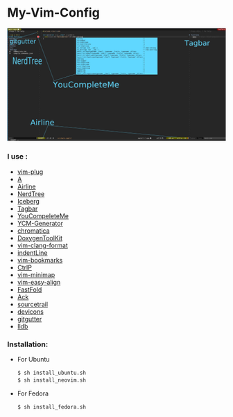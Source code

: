 # My-Vim-Config

![ScreenShot](Screenshot.jpg)

### I use :
- [vim-plug](https://github.com/junegunn/vim-plug)
- [A](https://github.com/vim-scripts/a.vim)
- [Airline](https://github.com/vim-airline/vim-airline)
- [NerdTree](https://github.com/scrooloose/nerdtree)
- [Iceberg](https://github.com/cocopon/iceberg.vim)
- [Tagbar](https://github.com/majutsushi/tagbar)
- [YouCompeleteMe](https://github.com/Valloric/YouCompleteMe)
- [YCM-Generator](https://github.com/rdnetto/YCM-Generator)
- [chromatica](https://github.com/arakashic/chromatica.nvim)
- [DoxygenToolKit](https://github.com/mrtazz/DoxygenToolkit.vim)
- [vim-clang-format](https://github.com/rhysd/vim-clang-format)
- [indentLine](https://github.com/Yggdroot/indentLine)
- [vim-bookmarks](https://github.com/MattesGroeger/vim-bookmarks)
- [CtrlP](https://github.com/kien/ctrlp.vim)
- [vim-minimap](https://github.com/severin-lemaignan/vim-minimap)
- [vim-easy-align](https://github.com/junegunn/vim-easy-align)
- [FastFold](https://github.com/Konfekt/FastFold)
- [Ack](https://github.com/mileszs/ack.vim)
- [sourcetrail](https://github.com/CoatiSoftware/vim-sourcetrail)
- [devicons](https://github.com/ryanoasis/vim-devicons)
- [gitgutter](https://github.com/airblade/vim-gitgutter)
- [lldb](https://github.com/critiqjo/lldb.nvim)

### Installation:
- For Ubuntu
    ```sh
    $ sh install_ubuntu.sh
    $ sh install_neovim.sh
    ```
- For Fedora
    ```sh
    $ sh install_fedora.sh
    ```
